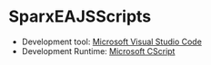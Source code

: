 # SparxEAJSScripts

- Development tool: [Microsoft Visual Studio Code](https://code.visualstudio.com/download)
- Development Runtime: [Microsoft CScript](https://technet.microsoft.com/en-us/library/bb490887.aspx)
